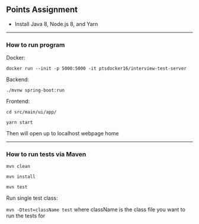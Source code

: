 <h2>Points Assignment</h2>

- Install Java 8, Node.js 8, and Yarn

<hr>
<h3>How to run program</h3>

Docker:

`docker run --init -p 5000:5000 -it ptsdocker16/interview-test-server`

Backend:

`./mvnw spring-boot:run`

Frontend:

`cd src/main/ui/app/`

`yarn start`

Then will open up to localhost webpage home

<hr/>

<h3>How to run tests via Maven</h3>

`mvn clean`

`mvn install`

`mvn test`

Run single test class:

`mvn -Dtest=className test` where className is the class file you want to run the tests for